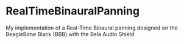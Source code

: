 # RealTimeBinauralPanning
My implementation of a Real-Time Binaural panning designed on the BeagleBone Black (BBB) with the Bela Audio Shield
